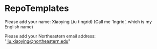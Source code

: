 # RepoTemplates

Please add your name: Xiaoying Liu  (Ingrid)        (Call me 'Ingrid', which is my English name)

Please add your Northeastern email address: "liu.xiaoying@northeastern.edu"
